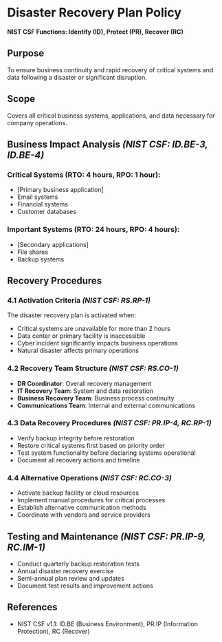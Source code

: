 # Disaster Recovery Plan Policy

**NIST CSF Functions: Identify (ID), Protect (PR), Recover (RC)**

## Purpose
To ensure business continuity and rapid recovery of critical systems and data following a disaster or significant disruption.

## Scope
Covers all critical business systems, applications, and data necessary for company operations.

## Business Impact Analysis *(NIST CSF: ID.BE-3, ID.BE-4)*

### Critical Systems (RTO: 4 hours, RPO: 1 hour):
- [Primary business application]
- Email systems
- Financial systems
- Customer databases

### Important Systems (RTO: 24 hours, RPO: 4 hours):
- [Secondary applications]
- File shares
- Backup systems

## Recovery Procedures

### 4.1 Activation Criteria *(NIST CSF: RS.RP-1)*
The disaster recovery plan is activated when:
- Critical systems are unavailable for more than 2 hours
- Data center or primary facility is inaccessible
- Cyber incident significantly impacts business operations
- Natural disaster affects primary operations

### 4.2 Recovery Team Structure *(NIST CSF: RS.CO-1)*
- **DR Coordinator**: Overall recovery management
- **IT Recovery Team**: System and data restoration
- **Business Recovery Team**: Business process continuity
- **Communications Team**: Internal and external communications

### 4.3 Data Recovery Procedures *(NIST CSF: PR.IP-4, RC.RP-1)*
- Verify backup integrity before restoration
- Restore critical systems first based on priority order
- Test system functionality before declaring systems operational
- Document all recovery actions and timeline

### 4.4 Alternative Operations *(NIST CSF: RC.CO-3)*
- Activate backup facility or cloud resources
- Implement manual procedures for critical processes
- Establish alternative communication methods
- Coordinate with vendors and service providers

## Testing and Maintenance *(NIST CSF: PR.IP-9, RC.IM-1)*
- Conduct quarterly backup restoration tests
- Annual disaster recovery exercise
- Semi-annual plan review and updates
- Document test results and improvement actions

## References
- NIST CSF v1.1: ID.BE (Business Environment), PR.IP (Information Protection), RC (Recover)